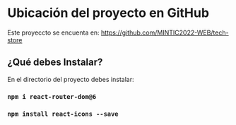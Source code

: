 # Ubicación del proyecto en GitHub

Este proyeccto se encuenta en: https://github.com/MINTIC2022-WEB/tech-store

## ¿Qué debes Instalar?

En el directorio del proyecto debes instalar:

### `npm i react-router-dom@6`
### `npm install react-icons --save`


